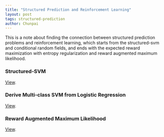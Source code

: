 ```yaml
---
title: "Structured Prediction and Reinforcement Learning" 
layout: post
tags: structured-prediction
author: Chunpai
---
```


This is a note about finding the connection between structured prediction problems and reinforcement learning, which starts from the structured-svm and conditional random fields, and ends with the expected reward maximization with entropy regularization and reward augmented maximum likelihood.  



### Structured-SVM

[View](/assets/note/structured-svm.pdf).

### Derive Multi-class SVM from Logistic Regression

[View](/assets/note/derive-multi-class.pdf).

### Reward Augmented Maximum Likelihood

[View](/assets/note/Reward_Augmented_Maximum_Likelihood_for_Neural_Structured_Prediction.pdf).







